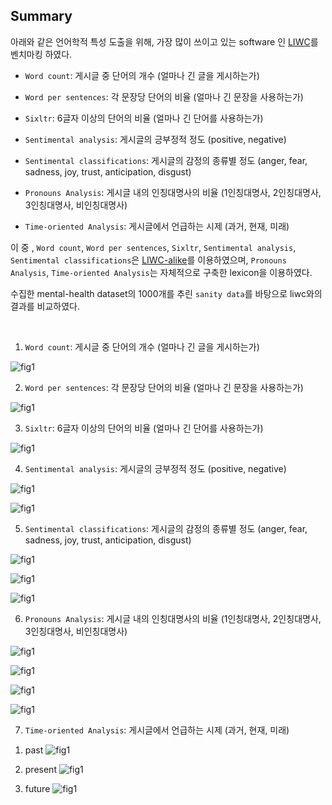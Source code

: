 ## Summary

아래와 같은 언어학적 특성 도출을 위해, 가장 많이 쓰이고 있는 software 인 [LIWC](http://liwc.wpengine.com/)를 벤치마킹 하였다.


- `Word count`: 게시글 중 단어의 개수 (얼마나 긴 글을 게시하는가)

- `Word per sentences`: 각 문장당 단어의 비율 (얼마나 긴 문장을 사용하는가)

- `Sixltr`: 6글자 이상의 단어의 비율 (얼마나 긴 단어를 사용하는가)

- `Sentimental analysis`: 게시글의 긍부정적 정도 (positive, negative)

- `Sentimental classifications`: 게시글의 감정의 종류별 정도  (anger, fear, sadness, joy, trust, anticipation, disgust)

- `Pronouns Analysis`: 게시글 내의 인칭대명사의 비율 (1인칭대명사, 2인칭대명사, 3인칭대명사, 비인칭대명사)

- `Time-oriented Analysis`: 게시글에서 언급하는 시제 (과거, 현재, 미래)


이 중 , `Word count`, `Word per sentences`, `Sixltr`, `Sentimental analysis`, `Sentimental classifications`은 [LIWC-alike](https://rdrr.io/github/kbenoit/LIWCalike/man/liwcalike.html)를 이용하였으며,  `Pronouns Analysis`, `Time-oriented Analysis`는 자체적으로 구축한 lexicon을 이용하였다.

수집한 mental-health dataset의 1000개를 추린 `sanity data`를 바탕으로 liwc와의 결과를 비교하였다.


<br>


1. `Word count`: 게시글 중 단어의 개수 (얼마나 긴 글을 게시하는가)

![fig1](assets/compare_wc.png)

2. `Word per sentences`: 각 문장당 단어의 비율 (얼마나 긴 문장을 사용하는가)

![fig1](assets/compare_wps.png)

3. `Sixltr`: 6글자 이상의 단어의 비율 (얼마나 긴 단어를 사용하는가)

![fig1](assets/compare_6ltr.png)

4. `Sentimental analysis`: 게시글의 긍부정적 정도 (positive, negative)

![fig1](assets/compare_posemo.png)

![fig1](assets/compare_negemo.png)

5. `Sentimental classifications`: 게시글의 감정의 종류별 정도  (anger, fear, sadness, joy, trust, anticipation, disgust)

![fig1](assets/compare_anger.png)

![fig1](assets/compare_fear.png)

![fig1](assets/compare_sad.png)



6. `Pronouns Analysis`: 게시글 내의 인칭대명사의 비율 (1인칭대명사, 2인칭대명사, 3인칭대명사, 비인칭대명사)

![fig1](assets/compare_1pers.png)

![fig1](assets/compare_2pers.png)

![fig1](assets/compare_3pers.png)

![fig1](assets/compare_nonpers.png)

7. `Time-oriented Analysis`: 게시글에서 언급하는 시제 (과거, 현재, 미래)


  1) past
![fig1](assets/compare_past.png)

  2) present
![fig1](assets/compare_present.png)

  3) future
![fig1](assets/compare_future.png)

<br>
